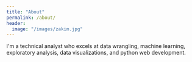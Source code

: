 ```yaml
---
title: "About"
permalink: /about/
header:
  image: "/images/zakim.jpg"
---
```


I'm a technical analyst who excels at data wrangling, machine learning, exploratory analysis, data visualizations, and python web development.
